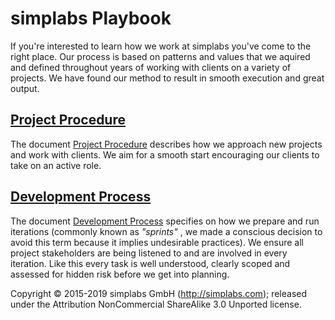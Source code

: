 # simplabs Playbook

If you're interested to learn how we work at simplabs you've come to the right place.
Our process is based on patterns and values
that we aquired and defined throughout years of working with clients on a variety
of projects. We have found our method to result in smooth execution and great
output.

## [Project Procedure](./project-procedure)

The document [Project Procedure](./project-procedure) describes how we approach
new projects and work with clients. We aim for a smooth start encouraging our clients to take on an active role.

## [Development Process](./development-process)

The document [Development Process](./development-process) specifies on how we
prepare and run iterations (commonly known as _"sprints"_ , we made a
conscious decision to avoid this term because it implies undesirable practices). We
ensure all project stakeholders are being listened to and are involved in every iteration. Like this
every task is well understood, clearly scoped and assessed for hidden risk
before we get into planning.

Copyright © 2015-2019 simplabs GmbH (http://simplabs.com); released under the
Attribution NonCommercial ShareAlike 3.0 Unported license.
